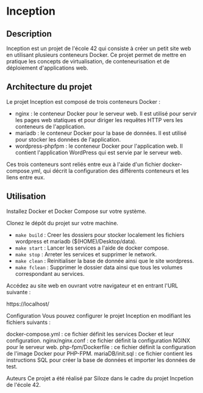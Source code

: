 # Inception
## **Description**
Inception est un projet de l'école 42 qui consiste à créer un petit site web en utilisant plusieurs conteneurs Docker. Ce projet permet de mettre en pratique les concepts de virtualisation, de conteneurisation et de déploiement d'applications web.

## **Architecture du projet**
Le projet Inception est composé de trois conteneurs Docker :

- nginx : le conteneur Docker pour le serveur web. Il est utilisé pour servir les pages web statiques et pour diriger les requêtes HTTP vers les conteneurs de l'application.
- mariadb : le conteneur Docker pour la base de données. Il est utilisé pour stocker les données de l'application.
- wordpress-phpfpm : le conteneur Docker pour l'application web. Il contient l'application WordPress qui est servie par le serveur web.

Ces trois conteneurs sont reliés entre eux à l'aide d'un fichier docker-compose.yml, qui décrit la configuration des différents conteneurs et les liens entre eux.

## **Utilisation**
Installez Docker et Docker Compose sur votre système.

Clonez le dépôt du projet sur votre machine.

- `make build` : Creer les dossiers pour stocker localement les fichiers wordpress et mariadb ($(HOME)/Desktop/data).
- `make start` : Lancer les services a l'aide de docker compose.
- `make stop` : Arreter les services et supprimer le network.
- `make clean` : Reinitialiser la base de donnée ainsi que le site wordpress.
- `make fclean` : Supprimer le dossier data ainsi que tous les volumes correspondant au services.

Accédez au site web en ouvrant votre navigateur et en entrant l'URL suivante :

https://localhost/

Configuration
Vous pouvez configurer le projet Inception en modifiant les fichiers suivants :

docker-compose.yml : ce fichier définit les services Docker et leur configuration.
nginx/nginx.conf : ce fichier définit la configuration NGINX pour le serveur web.
php-fpm/Dockerfile : ce fichier définit la configuration de l'image Docker pour PHP-FPM.
mariaDB/init.sql : ce fichier contient les instructions SQL pour créer la base de données et importer les données de test.

Auteurs
Ce projet a été réalisé par Siloze dans le cadre du projet Incpetion de l'école 42.
